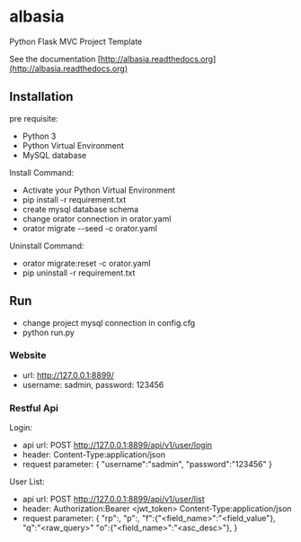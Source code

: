 # albasia
Python Flask MVC Project Template

See the documentation [http://albasia.readthedocs.org](http://albasia.readthedocs.org)

## Installation

pre requisite:
- Python 3
- Python Virtual Environment
- MySQL database

Install Command:
- Activate your Python Virtual Environment
- pip install -r requirement.txt
- create mysql database schema
- change orator connection in orator.yaml
- orator migrate --seed -c orator.yaml

Uninstall Command:
- orator migrate:reset -c orator.yaml
- pip uninstall -r requirement.txt

## Run

- change project mysql connection in config.cfg
- python run.py

### Website
- url: http://127.0.0.1:8899/
- username: sadmin, password: 123456

### Restful Api

Login:
- api url: POST http://127.0.0.1:8899/api/v1/user/login
- header: Content-Type:application/json
- request parameter: { "username":"sadmin", "password":"123456" }

User List:
- api url: POST http://127.0.0.1:8899/api/v1/user/list
- header: 
Authorization:Bearer <jwt_token>
Content-Type:application/json
- request parameter: 
{ 
	"rp":<RecordPerPage>, 
	"p":<Page>, 
	"f":{"<field_name>":"<field_value"},
	"q":"<raw_query>"
	"o":{"<field_name>":"<asc_desc>"},
}


